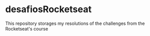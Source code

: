 # desafiosRocketseat
This repository storages my resolutions of the challenges from the Rocketseat's course
